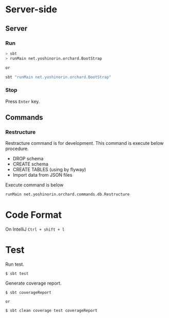 # Server-side

## Server

### Run

```sh
> sbt
> runMain net.yoshinorin.orchard.BootStrap

or

sbt "runMain net.yoshinorin.orchard.BootStrap"
```

### Stop

Press `Enter` key.

## Commands

### Restructure

Restracture command is for development. This command is execute below procedure.

* DROP schema
* CREATE schema
* CREATE TABLES (using by flyway)
* Import data from JSON files

Execute command is below

```sh
runMain net.yoshinorin.orchard.commands.db.Restructure
```



# Code Format

On IntelliJ `Ctrl + shift + l`

# Test

Run test.

```
$ sbt test
```

Generate coverage report.

```
$ sbt coverageReport

or

$ sbt clean coverage test coverageReport
```
